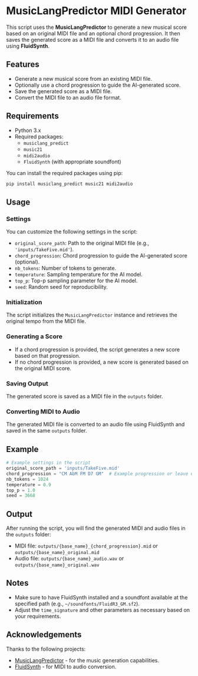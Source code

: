 
# MusicLangPredictor MIDI Generator

This script uses the **MusicLangPredictor** to generate a new musical score based on an original MIDI file and an optional chord progression. It then saves the generated score as a MIDI file and converts it to an audio file using **FluidSynth**.

## Features

- Generate a new musical score from an existing MIDI file.
- Optionally use a chord progression to guide the AI-generated score.
- Save the generated score as a MIDI file.
- Convert the MIDI file to an audio file format.

## Requirements

- Python 3.x
- Required packages:
  - `musiclang_predict`
  - `music21`
  - `midi2audio`
  - `FluidSynth` (with appropriate soundfont)

You can install the required packages using pip:

```bash
pip install musiclang_predict music21 midi2audio
```

## Usage

### Settings

You can customize the following settings in the script:

- `original_score_path`: Path to the original MIDI file (e.g., `'inputs/TakeFive.mid'`).
- `chord_progression`: Chord progression to guide the AI-generated score (optional).
- `nb_tokens`: Number of tokens to generate.
- `temperature`: Sampling temperature for the AI model.
- `top_p`: Top-p sampling parameter for the AI model.
- `seed`: Random seed for reproducibility.

### Initialization

The script initializes the `MusicLangPredictor` instance and retrieves the original tempo from the MIDI file.

### Generating a Score

- If a chord progression is provided, the script generates a new score based on that progression.
- If no chord progression is provided, a new score is generated based on the original MIDI score.

### Saving Output

The generated score is saved as a MIDI file in the `outputs` folder. 

### Converting MIDI to Audio

The generated MIDI file is converted to an audio file using FluidSynth and saved in the same `outputs` folder.

## Example

```python
# Example settings in the script
original_score_path = 'inputs/TakeFive.mid'
chord_progression = "CM AbM FM D7 GM"  # Example progression or leave empty ""
nb_tokens = 1024 
temperature = 0.9 
top_p = 1.0 
seed = 3668
```

## Output

After running the script, you will find the generated MIDI and audio files in the `outputs` folder:

- MIDI file: `outputs/{base_name}_{chord_progression}.mid` or `outputs/{base_name}_original.mid`
- Audio file: `outputs/{base_name}_audio.wav` or `outputs/{base_name}_original.wav`

## Notes

- Make sure to have FluidSynth installed and a soundfont available at the specified path (e.g., `~/soundfonts/FluidR3_GM.sf2`).
- Adjust the `time_signature` and other parameters as necessary based on your requirements.

## Acknowledgements

Thanks to the following projects:

- [MusicLangPredictor](https://github.com/your-repo/musiclang_predict) - for the music generation capabilities.
- [FluidSynth](https://www.fluidsynth.org/) - for MIDI to audio conversion.
